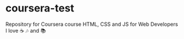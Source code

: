 # coursera-test
Repository for Coursera course HTML, CSS and JS for Web Developers<br>
I love :coffee: :notes: and :books:
